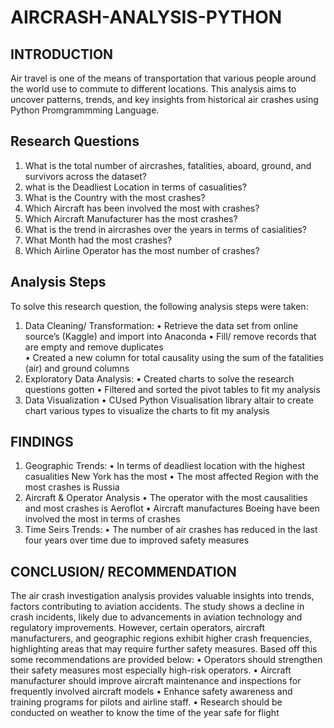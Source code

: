 # AIRCRASH-ANALYSIS-PYTHON
## INTRODUCTION
Air travel is one of the means of transportation that various people around the world use to commute to different locations. This analysis aims to uncover patterns, trends, and key insights from historical air crashes using Python Promgrammming Language.

## Research Questions
1. What is the total number of aircrashes, fatalities, aboard, ground, and survivors across the dataset?
2. what is the Deadliest Location in terms of casualities?
3. What is the Country with the most crashes?
4. Which Aircraft has been involved the most with crashes?
5. Which Aircraft Manufacturer has the most crashes?
6. What is the trend in aircrashes over the years in terms of casialities?
7. What Month had the most crashes?
8. Which Airline Operator has the most number of crashes?

## Analysis Steps
To solve this research question, the following analysis steps were taken:
1.	Data Cleaning/ Transformation:
•	Retrieve the data set from online source’s (Kaggle) and import into Anaconda
•	Fill/ remove records that are empty and remove duplicates  
•	Created a new column for total causality using the sum of the fatalities (air) and ground columns
2.	Exploratory Data Analysis:
•	Created charts to solve the research questions gotten
•	Filtered and sorted the pivot tables to fit my analysis
3.	Data Visualization
•	CUsed Python Visualisation library altair to create chart various types to visualize the charts to fit my analysis

## FINDINGS
1.	Geographic Trends:
•	In terms of deadliest location with the highest casualities New York  has the most
•	The most affected Region with the most crashes is Russia
2.	Aircraft & Operator Analysis
•	The operator with the most causalities and most crashes is Aeroflot
•	Aircraft manufactures Boeing have been involved the most in terms of crashes
3.	Time Seirs Trends:
•	The number of air crashes has reduced in the last four years over time due to improved safety measures

## CONCLUSION/ RECOMMENDATION
The air crash investigation analysis provides valuable insights into trends, factors contributing to aviation accidents. The study shows a decline in crash incidents, likely due to advancements in aviation technology and regulatory improvements. However, certain operators, aircraft manufacturers, and geographic regions exhibit higher crash frequencies, highlighting areas that may require further safety measures. Based off this some recommendations are provided below:
•	Operators should strengthen their safety measures most especially high-risk operators.
•	Aircraft manufacturer should improve aircraft maintenance and inspections for frequently involved aircraft models
•	Enhance safety awareness and training programs for pilots and airline staff.
•	Research should be conducted on weather to know the time of the year safe for flight


